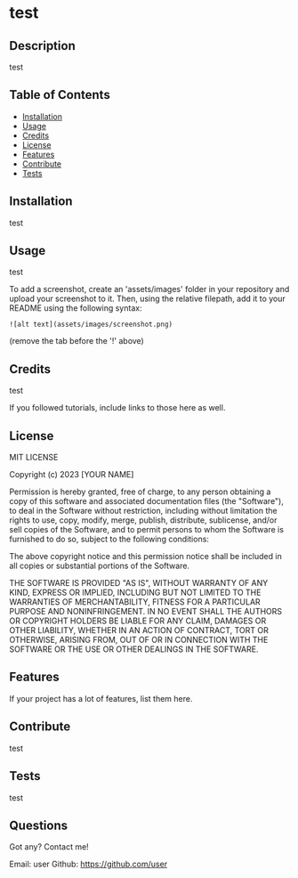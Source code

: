 # test

## Description

test

## Table of Contents 

- [Installation](#installation)
- [Usage](#usage)
- [Credits](#credits)
- [License](#license)
- [Features](#features)
- [Contribute](#contribute)
- [Tests](#tests)

## Installation

test

## Usage

test

To add a screenshot, create an 'assets/images' folder in your repository and upload your screenshot to it. Then, using the relative filepath, add it to your README using the following syntax:

    ![alt text](assets/images/screenshot.png)
(remove the tab before the '!' above)

## Credits

test

If you followed tutorials, include links to those here as well.

## License

MIT LICENSE

Copyright (c) 2023 [YOUR NAME]

Permission is hereby granted, free of charge, to any person obtaining a copy
of this software and associated documentation files (the "Software"), to deal
in the Software without restriction, including without limitation the rights
to use, copy, modify, merge, publish, distribute, sublicense, and/or sell
copies of the Software, and to permit persons to whom the Software is
furnished to do so, subject to the following conditions:

The above copyright notice and this permission notice shall be included in all
copies or substantial portions of the Software.

THE SOFTWARE IS PROVIDED "AS IS", WITHOUT WARRANTY OF ANY KIND, EXPRESS OR
IMPLIED, INCLUDING BUT NOT LIMITED TO THE WARRANTIES OF MERCHANTABILITY,
FITNESS FOR A PARTICULAR PURPOSE AND NONINFRINGEMENT. IN NO EVENT SHALL THE
AUTHORS OR COPYRIGHT HOLDERS BE LIABLE FOR ANY CLAIM, DAMAGES OR OTHER
LIABILITY, WHETHER IN AN ACTION OF CONTRACT, TORT OR OTHERWISE, ARISING FROM,
OUT OF OR IN CONNECTION WITH THE SOFTWARE OR THE USE OR OTHER DEALINGS IN THE
SOFTWARE.

## Features

If your project has a lot of features, list them here.

## Contribute

test

## Tests

test

## Questions

Got any? Contact me!

Email: user
Github: https://github.com/user

